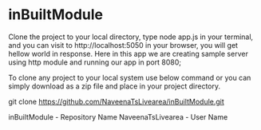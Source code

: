 # inBuiltModule

Clone the project to your local directory, type node app.js in your terminal, and you can visit to http://localhost:5050 in your browser, you will get hellow world in response. Here in this app we are creating sample server using http module and running our app in port 8080;

To clone any project to your local system use below command or you can simply download as a zip file and place in your project directory.

git clone https://github.com/NaveenaTsLivearea/inBuiltModule.git

inBuiltModule - Repository Name NaveenaTsLivearea - User Name
